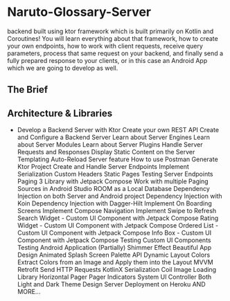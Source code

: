 # Naruto-Glossary-Server

 backend built using ktor framework which is built primarily on Kotlin  and Coroutines! You will learn everything about that framework, how to create your own endpoints, how to work with client requests, receive query parameters, process that same request on your backend, and finally send a fully prepared response to your clients, or in this case an Android App which we are going to develop as well.


## The Brief

## Architecture & Libraries

- Develop a Backend Server with Ktor
Create your own REST API
Create and Configure a Backend Server
Learn about Server Engines
Learn about Server Modules
Learn about Server Plugins
Handle Server Requests and Responses
Display Static Content on the Server
Templating
Auto-Reload Server feature
How to use Postman
Generate Ktor Project
Create and Handle Server Endpoints
Implement Serialization
Custom Headers
Static Pages
Testing Server Endpoints
Paging 3 Library with Jetpack Compose
Work with multiple Paging Sources in Android Studio
ROOM as a Local Database
Dependency Injection on both Server and Android project
Dependency Injection with Koin
Dependency Injection with Dagger-Hilt
Implement On Boarding Screens
Implement Compose Navigation
Implement Swipe to Refresh
Search Widget - Custom UI Component with Jetpack Compose
Rating Widget - Custom UI Component with Jetpack Compose
Ordered List - Custom UI Component with Jetpack Compose
Info Box - Custom UI Component with Jetpack Compose
Testing Custom UI Components
Testing Android Application (Partially)
Shimmer Effect
Beautiful App Design
Animated Splash Screen
Palette API
Dynamic Layout Colors
Extract Colors from an Image and Apply them into the Layout
MVVM
Retrofit
Send HTTP Requests
KotlinX Serialization
Coil Image Loading Library
Horizontal Pager
Pager Indicators
System UI Controller
Both Light and Dark Theme Design
Server Deployment on Heroku
AND MORE...
